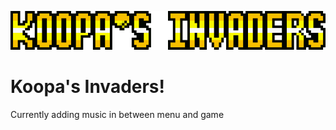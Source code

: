 ![ScreenShot](https://github.com/OhThomas/KoopasInvaders/blob/test1/res/koopasinvaderstitlebigger.png)

# Koopa's Invaders!

Currently adding music in between menu and game
